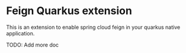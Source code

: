 # Feign Quarkus extension

This is an extension to enable spring cloud feign in your quarkus native application.

TODO: Add more doc